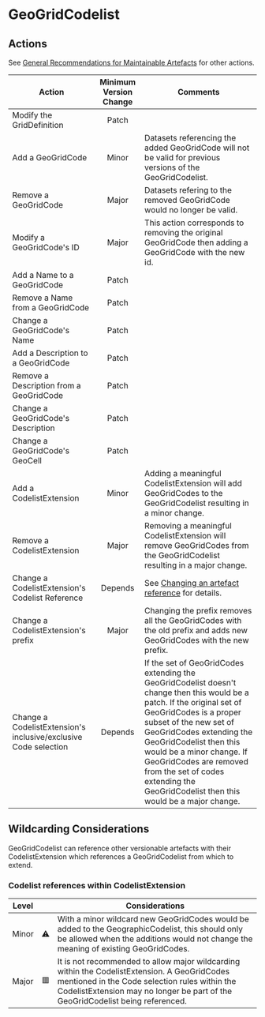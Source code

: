 # GeoGridCodelist

## Actions

See [General Recommendations for Maintainable Artefacts](../General%20Recommendations%20for%20Maintainable%20Artefacts.md) for other actions.

| Action | Minimum Version Change | Comments|
|--------|:----------------------:|---------|
| Modify the GridDefinition | Patch | |
| Add a GeoGridCode | Minor | Datasets referencing the added GeoGridCode will not be valid for previous versions of the GeoGridCodelist. |
| Remove a GeoGridCode | Major | Datasets refering to the removed GeoGridCode would no longer be valid. |
| Modify a GeoGridCode's ID | Major | This action corresponds to removing the original GeoGridCode then adding a GeoGridCode with the new id. |
| Add a Name to a GeoGridCode | Patch | |
| Remove a Name from a GeoGridCode | Patch | |
| Change a GeoGridCode's Name | Patch | |
| Add a Description to a GeoGridCode | Patch | |
| Remove a Description from a GeoGridCode  | Patch | |
| Change a GeoGridCode's Description | Patch | |
| Change a GeoGridCode's GeoCell | Patch | |
| Add a CodelistExtension | Minor | Adding a meaningful CodelistExtension will add GeoGridCodes to the GeoGridCodelist resulting in a minor change. |
| Remove a CodelistExtension | Major | Removing a meaningful CodelistExtension will remove GeoGridCodes from the GeoGridCodelist resulting in a major change. |
| Change a CodelistExtension's Codelist Reference | Depends | See [Changing an artefact reference](../General%20Recommendations%20for%20Maintainable%20Artefacts.md#changing-an-artefact-reference) for details. |
| Change a CodelistExtension's prefix | Major | Changing the prefix removes all the GeoGridCodes with the old prefix and adds new GeoGridCodes with the new prefix. |
| Change a CodelistExtension's inclusive/exclusive Code selection | Depends | If the set of GeoGridCodes extending the GeoGridCodelist doesn't change then this would be a patch. If the original set of GeoGridCodes is a proper subset of the new set of GeoGridCodes extending the GeoGridCodelist then this would be a minor change. If GeoGridCodes are removed from the set of codes extending the GeoGridCodelist then this would be a major change. |

## Wildcarding Considerations

GeoGridCodelist can reference other versionable artefacts with their CodelistExtension which references a GeoGridCodelist from which to extend.

### Codelist references within CodelistExtension

| Level |    | Considerations|
|-------|:--:|---------------|
| Minor | ⚠️ | With a minor wildcard new GeoGridCodes would be added to the GeographicCodelist, this should only be allowed when the additions would not change the meaning of existing GeoGridCodes. |
| Major | 🟥 | It is not recommended to allow major wildcarding within the CodelistExtension. A GeoGridCodes mentioned in the Code selection rules within the CodelistExtension may no longer be part of the GeoGridCodelist being referenced. |
